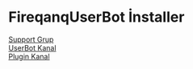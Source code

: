 # FireqanqUserBot İnstaller
[Support Grup](t.me/fireqansupport)<br>
[UserBot Kanal](t.me/fireqanquserbot)<br>
[Plugin Kanal](t.me/fireqanqplugin)
